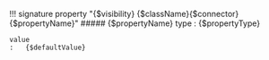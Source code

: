!!! signature property "{$visibility} {$className}{$connector}{$propertyName}"
    ##### {$propertyName}
    type
    :   {$propertyType}

    value
    :   {$defaultValue}
